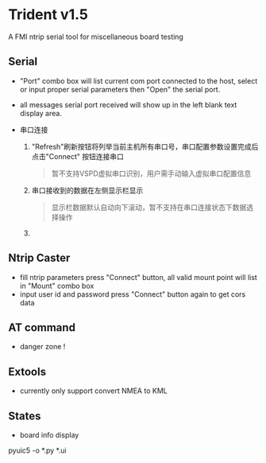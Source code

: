 # Trident v1.5 

A FMI ntrip serial tool for miscellaneous board testing

## Serial

- "Port" combo box will list current com port connected to the host, select or input proper 
serial parameters then "Open" the serial port.
- all messages serial port received will show up in the left blank text display area.

- 串口连接
    1. "Refresh"刷新按钮将列举当前主机所有串口号，串口配置参数设置完成后点击"Connect"
    按钮连接串口
        > 暂不支持VSPD虚拟串口识别，用户需手动输入虚拟串口配置信息
    2. 串口接收到的数据在左侧显示栏显示
        > 显示栏数据默认自动向下滚动，暂不支持在串口连接状态下数据选择操作
    3. 

## Ntrip Caster

- fill ntrip parameters press "Connect" button, all valid mount point will list in "Mount" combo box
- input user id and password press "Connect" button again to get cors data  

## AT command

- danger zone !

## Extools

- currently only support convert NMEA to KML 

## States

- board info display

pyuic5 -o *.py *.ui 
